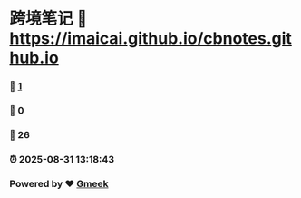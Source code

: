 # 跨境笔记 :link: https://imaicai.github.io/cbnotes.github.io 
### :page_facing_up: [1](https://imaicai.github.io/cbnotes.github.io/tag.html) 
### :speech_balloon: 0 
### :hibiscus: 26 
### :alarm_clock: 2025-08-31 13:18:43 
### Powered by :heart: [Gmeek](https://github.com/Meekdai/Gmeek)

